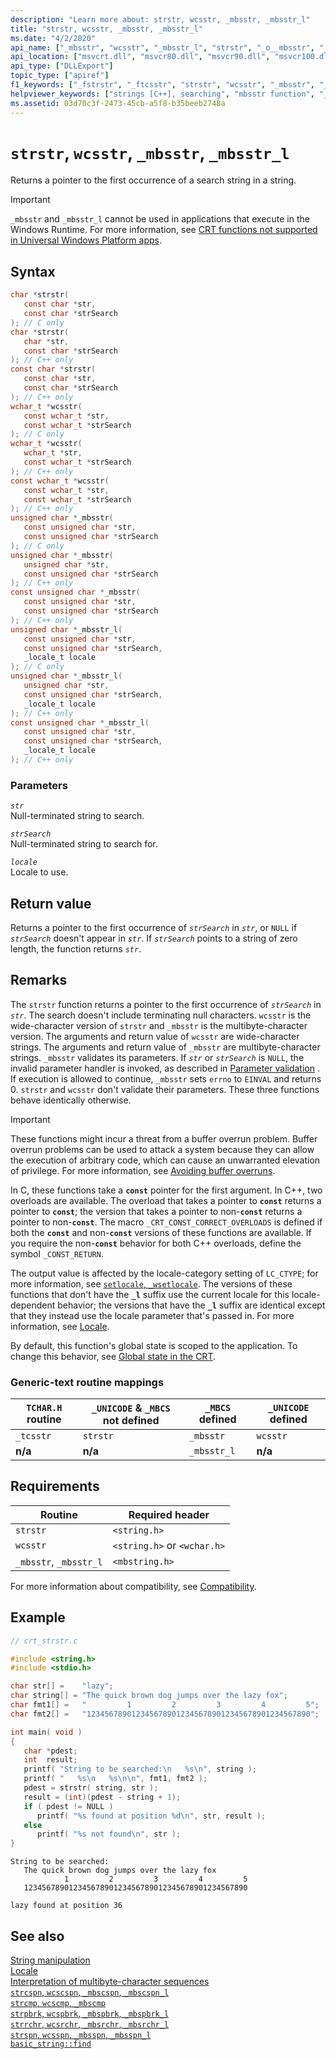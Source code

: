 ```yaml
---
description: "Learn more about: strstr, wcsstr, _mbsstr, _mbsstr_l"
title: "strstr, wcsstr, _mbsstr, _mbsstr_l"
ms.date: "4/2/2020"
api_name: ["_mbsstr", "wcsstr", "_mbsstr_l", "strstr", "_o__mbsstr", "_o__mbsstr_l"]
api_location: ["msvcrt.dll", "msvcr80.dll", "msvcr90.dll", "msvcr100.dll", "msvcr100_clr0400.dll", "msvcr110.dll", "msvcr110_clr0400.dll", "msvcr120.dll", "msvcr120_clr0400.dll", "ntdll.dll", "ucrtbase.dll", "api-ms-win-crt-multibyte-l1-1-0.dll", "ntoskrnl.exe", "api-ms-win-crt-private-l1-1-0.dll"]
api_type: ["DLLExport"]
topic_type: ["apiref"]
f1_keywords: ["_fstrstr", "_ftcsstr", "strstr", "wcsstr", "_mbsstr", "_tcsstr"]
helpviewer_keywords: ["strings [C++], searching", "mbsstr function", "_ftcsstr function", "ftcsstr function", "fstrstr function", "_tcsstr function", "substrings, finding", "mbsstr_l function", "tcsstr function", "_mbsstr function", "wcsstr function", "_fstrstr function", "_mbsstr_l function", "strstr function"]
ms.assetid: 03d70c3f-2473-45cb-a5f8-b35beeb2748a
---
```

# `strstr`, `wcsstr`, `_mbsstr`, `_mbsstr_l`

Returns a pointer to the first occurrence of a search string in a string.

> [!IMPORTANT]
> `_mbsstr` and `_mbsstr_l` cannot be used in applications that execute in the Windows Runtime. For more information, see [CRT functions not supported in Universal Windows Platform apps](../../cppcx/crt-functions-not-supported-in-universal-windows-platform-apps.md).

## Syntax

```C
char *strstr(
   const char *str,
   const char *strSearch
); // C only
char *strstr(
   char *str,
   const char *strSearch
); // C++ only
const char *strstr(
   const char *str,
   const char *strSearch
); // C++ only
wchar_t *wcsstr(
   const wchar_t *str,
   const wchar_t *strSearch
); // C only
wchar_t *wcsstr(
   wchar_t *str,
   const wchar_t *strSearch
); // C++ only
const wchar_t *wcsstr(
   const wchar_t *str,
   const wchar_t *strSearch
); // C++ only
unsigned char *_mbsstr(
   const unsigned char *str,
   const unsigned char *strSearch
); // C only
unsigned char *_mbsstr(
   unsigned char *str,
   const unsigned char *strSearch
); // C++ only
const unsigned char *_mbsstr(
   const unsigned char *str,
   const unsigned char *strSearch
); // C++ only
unsigned char *_mbsstr_l(
   const unsigned char *str,
   const unsigned char *strSearch,
   _locale_t locale
); // C only
unsigned char *_mbsstr_l(
   unsigned char *str,
   const unsigned char *strSearch,
   _locale_t locale
); // C++ only
const unsigned char *_mbsstr_l(
   const unsigned char *str,
   const unsigned char *strSearch,
   _locale_t locale
); // C++ only
```

### Parameters

*`str`*\
Null-terminated string to search.

*`strSearch`*\
Null-terminated string to search for.

*`locale`*\
Locale to use.

## Return value

Returns a pointer to the first occurrence of *`strSearch`* in *`str`*, or `NULL` if *`strSearch`* doesn't appear in *`str`*. If *`strSearch`* points to a string of zero length, the function returns *`str`*.

## Remarks

The `strstr` function returns a pointer to the first occurrence of *`strSearch`* in *`str`*. The search doesn't include terminating null characters. `wcsstr` is the wide-character version of `strstr` and `_mbsstr` is the multibyte-character version. The arguments and return value of `wcsstr` are wide-character strings. The arguments and return value of `_mbsstr` are multibyte-character strings. `_mbsstr` validates its parameters. If *`str`* or *`strSearch`* is `NULL`, the invalid parameter handler is invoked, as described in [Parameter validation](../parameter-validation.md) . If execution is allowed to continue, `_mbsstr` sets `errno` to `EINVAL` and returns 0. `strstr` and `wcsstr` don't validate their parameters. These three functions behave identically otherwise.

> [!IMPORTANT]
> These functions might incur a threat from a buffer overrun problem. Buffer overrun problems can be used to attack a system because they can allow the execution of arbitrary code, which can cause an unwarranted elevation of privilege. For more information, see [Avoiding buffer overruns](/windows/win32/SecBP/avoiding-buffer-overruns).

In C, these functions take a **`const`** pointer for the first argument. In C++, two overloads are available. The overload that takes a pointer to **`const`** returns a pointer to **`const`**; the version that takes a pointer to non-**`const`** returns a pointer to non-**`const`**. The macro `_CRT_CONST_CORRECT_OVERLOADS` is defined if both the **`const`** and non-**`const`** versions of these functions are available. If you require the non-**`const`** behavior for both C++ overloads, define the symbol `_CONST_RETURN`.

The output value is affected by the locale-category setting of `LC_CTYPE`; for more information, see [`setlocale`, `_wsetlocale`](setlocale-wsetlocale.md). The versions of these functions that don't have the **`_l`** suffix use the current locale for this locale-dependent behavior; the versions that have the **`_l`** suffix are identical except that they instead use the locale parameter that's passed in. For more information, see [Locale](../locale.md).

By default, this function's global state is scoped to the application. To change this behavior, see [Global state in the CRT](../global-state.md).

### Generic-text routine mappings

|`TCHAR.H` routine|`_UNICODE` & `_MBCS` not defined|`_MBCS` defined|`_UNICODE` defined|
|---------------------|------------------------------------|--------------------|-----------------------|
|`_tcsstr`|`strstr`|`_mbsstr`|`wcsstr`|
|**n/a**|**n/a**|`_mbsstr_l`|**n/a**|

## Requirements

|Routine|Required header|
|-------------|---------------------|
|`strstr`|`<string.h>`|
|`wcsstr`|`<string.h>` or `<wchar.h>`|
|`_mbsstr`, `_mbsstr_l`|`<mbstring.h>`|

For more information about compatibility, see [Compatibility](../compatibility.md).

## Example

```C
// crt_strstr.c

#include <string.h>
#include <stdio.h>

char str[] =    "lazy";
char string[] = "The quick brown dog jumps over the lazy fox";
char fmt1[] =   "         1         2         3         4         5";
char fmt2[] =   "12345678901234567890123456789012345678901234567890";

int main( void )
{
   char *pdest;
   int  result;
   printf( "String to be searched:\n   %s\n", string );
   printf( "   %s\n   %s\n\n", fmt1, fmt2 );
   pdest = strstr( string, str );
   result = (int)(pdest - string + 1);
   if ( pdest != NULL )
      printf( "%s found at position %d\n", str, result );
   else
      printf( "%s not found\n", str );
}
```

```Output
String to be searched:
   The quick brown dog jumps over the lazy fox
            1         2         3         4         5
   12345678901234567890123456789012345678901234567890

lazy found at position 36
```

## See also

[String manipulation](../string-manipulation-crt.md)\
[Locale](../locale.md)\
[Interpretation of multibyte-character sequences](../interpretation-of-multibyte-character-sequences.md)\
[`strcspn`, `wcscspn`, `_mbscspn`, `_mbscspn_l`](strcspn-wcscspn-mbscspn-mbscspn-l.md)\
[`strcmp`, `wcscmp`, `_mbscmp`](strcmp-wcscmp-mbscmp.md)\
[`strpbrk`, `wcspbrk`, `_mbspbrk`, `_mbspbrk_l`](strpbrk-wcspbrk-mbspbrk-mbspbrk-l.md)\
[`strrchr`, `wcsrchr`, `_mbsrchr`, `_mbsrchr_l`](strrchr-wcsrchr-mbsrchr-mbsrchr-l.md)\
[`strspn`, `wcsspn`, `_mbsspn`, `_mbsspn_l`](strspn-wcsspn-mbsspn-mbsspn-l.md)\
[`basic_string::find`](../../standard-library/basic-string-class.md#find)
